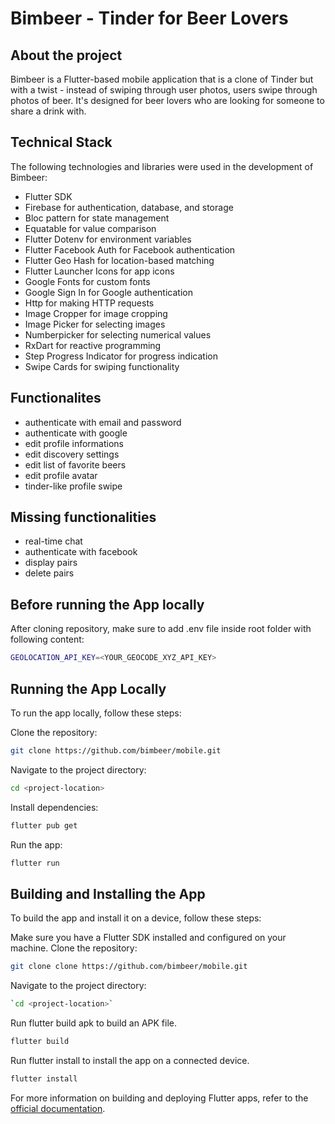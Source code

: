 # Bimbeer - Tinder for Beer Lovers

## About the project

Bimbeer is a Flutter-based mobile application that is a clone of Tinder but with a twist - instead of swiping through user photos, users swipe through photos of beer. It's designed for beer lovers who are looking for someone to share a drink with.

## Technical Stack

The following technologies and libraries were used in the development of Bimbeer:

- Flutter SDK
- Firebase for authentication, database, and storage
- Bloc pattern for state management
- Equatable for value comparison
- Flutter Dotenv for environment variables
- Flutter Facebook Auth for Facebook authentication
- Flutter Geo Hash for location-based matching
- Flutter Launcher Icons for app icons
- Google Fonts for custom fonts
- Google Sign In for Google authentication
- Http for making HTTP requests
- Image Cropper for image cropping
- Image Picker for selecting images
- Numberpicker for selecting numerical values
- RxDart for reactive programming
- Step Progress Indicator for progress indication
- Swipe Cards for swiping functionality

## Functionalites

- authenticate with email and password
- authenticate with google
- edit profile informations
- edit discovery settings
- edit list of favorite beers
- edit profile avatar
- tinder-like profile swipe

## Missing functionalities

- real-time chat
- authenticate with facebook
- display pairs
- delete pairs

## Before running the App locally

After cloning repository, make sure to add .env file inside root folder with following content:
```sh
GEOLOCATION_API_KEY=<YOUR_GEOCODE_XYZ_API_KEY>
```

## Running the App Locally

To run the app locally, follow these steps:

Clone the repository: 
```sh
git clone https://github.com/bimbeer/mobile.git
```
Navigate to the project directory: 
```sh
cd <project-location>
```
Install dependencies: 
```sh
flutter pub get
```
Run the app: 
```sh
flutter run
```

## Building and Installing the App

To build the app and install it on a device, follow these steps:

Make sure you have a Flutter SDK installed and configured on your machine.
Clone the repository: 
```sh
git clone clone https://github.com/bimbeer/mobile.git
```
Navigate to the project directory: 
```sh
`cd <project-location>`
```
Run flutter build apk to build an APK file.
```sh
flutter build
```
Run flutter install to install the app on a connected device.
```sh
flutter install
```
For more information on building and deploying Flutter apps, refer to the [official documentation](https://flutter.dev/docs/deployment).